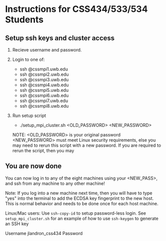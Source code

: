 # Instructions for CSS434/533/534 Students

## Setup ssh keys and cluster access

1. Recieve username and password.

2. Login to one of:
     - ssh <USERNAME>@cssmpi1.uwb.edu
     - ssh <USERNAME>@cssmpi2.uwb.edu
     - ssh <USERNAME>@cssmpi3.uwb.edu
     - ssh <USERNAME>@cssmpi4.uwb.edu
     - ssh <USERNAME>@cssmpi5.uwb.edu
     - ssh <USERNAME>@cssmpi6.uwb.edu
     - ssh <USERNAME>@cssmpi7.uwb.edu
     - ssh <USERNAME>@cssmpi8.uwb.edu

3. Run setup script
     - ./setup_mpi_cluster.sh <OLD_PASSWORD> <NEW_PASSWORD>

     NOTE: <OLD_PASSWORD> is your original password
           <NEW_PASSWORD> must meet Linux security requirements, else
               you may need to rerun this script with a new password.
               If you are required to rerun the script, then you may

## You are now done

You can now log in to any of the eight machines using your <NEW_PASS>,
and ssh from any machine to any other machine!

Note: If you log into a new machine next time, then you will have to
      type "yes" into the terminal to add the ECDSA key fingerprint
      to the new host. This is normal behavior and needs to be done
      once for each host machine.

Linux/Mac users: Use `ssh-copy-id` to setup password-less login. See
                 `setup_mpi_cluster.sh` for an example of how to use
                 `ssh-keygen` to generate an SSH key

Username jlandron_css434
Password <mystandardPassword>